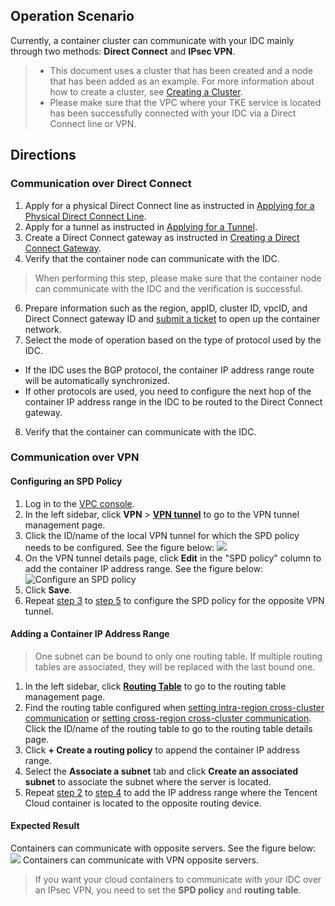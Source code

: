 ## Operation Scenario

Currently, a container cluster can communicate with your IDC mainly through two methods: **Direct Connect** and **IPsec VPN**.
>- This document uses a cluster that has been created and a node that has been added as an example. For more information about how to create a cluster, see [Creating a Cluster](https://intl.cloud.tencent.com/document/product/457/30637).
> - Please make sure that the VPC where your TKE service is located has been successfully connected with your IDC via a Direct Connect line or VPN. 

## Directions

### Communication over Direct Connect

1. Apply for a physical Direct Connect line as instructed in [Applying for a Physical Direct Connect Line](<https://intl.cloud.tencent.com/document/product/216/19244>).
2. Apply for a tunnel as instructed in [Applying for a Tunnel](https://intl.cloud.tencent.com/document/product/216/19250).
3. Create a Direct Connect gateway as instructed in [Creating a Direct Connect Gateway](https://intl.cloud.tencent.com/document/product/216/19256).
4. Verify that the container node can communicate with the IDC.
> When performing this step, please make sure that the container node can communicate with the IDC and the verification is successful.
6. Prepare information such as the region, appID, cluster ID, vpcID, and Direct Connect gateway ID and [submit a ticket](https://console.qcloud.com/workorder/category?level1_id=6&level2_id=350&source=0&data_title=%E5%AE%B9%E5%99%A8%E6%9C%8D%E5%8A%A1TKE&step=1) to open up the container network.
7. Select the mode of operation based on the type of protocol used by the IDC.
 - If the IDC uses the BGP protocol, the container IP address range route will be automatically synchronized.
 - If other protocols are used, you need to configure the next hop of the container IP address range in the IDC to be routed to the Direct Connect gateway.
8. Verify that the container can communicate with the IDC.

### Communication over VPN

#### Configuring an SPD Policy

1. Log in to the [VPC console](https://console.cloud.tencent.com/vpc/vpc).
2. In the left sidebar, click **VPN** > **[VPN tunnel](https://console.cloud.tencent.com/vpc/vpnConn)** to go to the VPN tunnel management page.
3. <span id="step3">Click the ID/name of the local VPN tunnel for which the SPD policy needs to be configured. See the figure below: </span>
![](https://main.qcloudimg.com/raw/8f377cd3e88e06f86c18470e0b98ec10.png)
4. On the VPN tunnel details page, click **Edit** in the "SPD policy" column to add the container IP address range. See the figure below:
![Configure an SPD policy](https://main.qcloudimg.com/raw/16a126780ad8d9f73158c46098cd1e82.png)
5. <span id="step5">Click **Save**. </span>
6. Repeat [step 3](#step3) to [step 5](#step5) to configure the SPD policy for the opposite VPN tunnel.

#### Adding a Container IP Address Range

>One subnet can be bound to only one routing table. If multiple routing tables are associated, they will be replaced with the last bound one.

1. In the left sidebar, click **[Routing Table](https://console.cloud.tencent.com/vpc/route)** to go to the routing table management page.
2. <span id="addCIDRStep2">Find the routing table configured when [setting intra-region cross-cluster communication](https://intl.cloud.tencent.com/document/product/457/30645) or [setting cross-region cross-cluster communication](https://intl.cloud.tencent.com/document/product/457/30646). Click the ID/name of the routing table to go to the routing table details page. </span>
3. Click **+ Create a routing policy** to append the container IP address range.
4. <span id="addCIDRStep4">Select the **Associate a subnet** tab and click **Create an associated subnet** to associate the subnet where the server is located. </span>
5. Repeat [step 2](#addCIDRStep2) to [step 4](#addCIDRStep4) to add the IP address range where the Tencent Cloud container is located to the opposite routing device.

#### Expected Result

Containers can communicate with opposite servers. See the figure below:
![](https://main.qcloudimg.com/raw/9513ceef143257c25823366cdc3e2b3c.png)
Containers can communicate with VPN opposite servers.

>If you want your cloud containers to communicate with your IDC over an IPsec VPN, you need to set the **SPD policy** and **routing table**.
